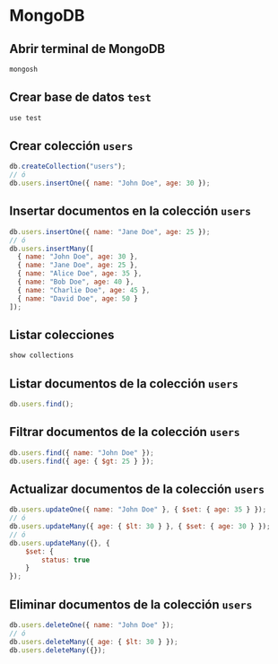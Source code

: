 # MongoDB

## Abrir terminal de MongoDB

```bash
mongosh
```

## Crear base de datos `test`

```bash
use test
```

## Crear colección `users`

```javascript
db.createCollection("users");
// ó
db.users.insertOne({ name: "John Doe", age: 30 });
```

## Insertar documentos en la colección `users`

```javascript
db.users.insertOne({ name: "Jane Doe", age: 25 });
// ó
db.users.insertMany([
  { name: "John Doe", age: 30 },
  { name: "Jane Doe", age: 25 },
  { name: "Alice Doe", age: 35 },
  { name: "Bob Doe", age: 40 },
  { name: "Charlie Doe", age: 45 },
  { name: "David Doe", age: 50 }
]);
```

## Listar colecciones

```javascript
show collections
```

## Listar documentos de la colección `users`

```javascript
db.users.find();
```

## Filtrar documentos de la colección `users`

```javascript
db.users.find({ name: "John Doe" });
db.users.find({ age: { $gt: 25 } });
```

## Actualizar documentos de la colección `users`

```javascript
db.users.updateOne({ name: "John Doe" }, { $set: { age: 35 } });
// ó
db.users.updateMany({ age: { $lt: 30 } }, { $set: { age: 30 } });
// ó
db.users.updateMany({}, {
    $set: {
        status: true
    }
});
```

## Eliminar documentos de la colección `users`

```javascript
db.users.deleteOne({ name: "John Doe" });
// ó
db.users.deleteMany({ age: { $lt: 30 } });
db.users.deleteMany({});
```

## 
